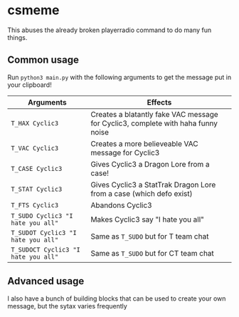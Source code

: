 # csmeme
This abuses the already broken playerradio command to do many fun things.

## Common usage
Run `python3 main.py` with the following arguments to get the message put in your clipboard!

| Arguments | Effects |
| - | - |
| `T_HAX Cyclic3` | Creates a blatantly fake VAC message for Cyclic3, complete with haha funny noise |
| `T_VAC Cyclic3` | Creates a more believeable VAC message for Cyclic3 |
| `T_CASE Cyclic3` | Gives Cyclic3 a Dragon Lore from a case! |
| `T_STAT Cyclic3` | Gives Cyclic3 a StatTrak Dragon Lore from a case (which defo exist) |
| `T_FTS Cyclic3` | Abandons Cyclic3 |
| `T_SUDO Cyclic3 "I hate you all"` | Makes Cyclic3 say "I hate you all" |
| `T_SUDOT Cyclic3 "I hate you all"` | Same as `T_SUDO` but for T team chat |
| `T_SUDOCT Cyclic3 "I hate you all"` | Same as `T_SUDO` but for CT team chat |

## Advanced usage
I also have a bunch of building blocks that can be used to create your own message, but the sytax varies frequently
